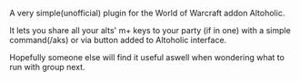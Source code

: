 A very simple(unofficial) plugin for the World of Warcraft addon Altoholic. 

It lets you share all your alts' m+ keys to your party (if in one) with a simple command(/aks) or via button added to Altoholic interface.


Hopefully someone else will find it useful aswell when wondering what to run with group next.





